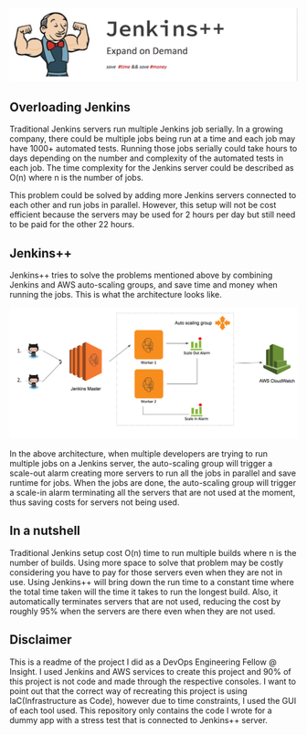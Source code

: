 ![](images/title.png)

## Overloading Jenkins

Traditional Jenkins servers run multiple Jenkins job serially. In a growing company, there could be multiple jobs being run at a time and each job may have 1000+ automated tests. Running those jobs serially could take hours to days depending on the number and complexity of the automated tests in each job. The time complexity for the Jenkins server could be described as O(n) where n is the number of jobs.

This problem could be solved by adding more Jenkins servers connected to each other and run jobs in parallel. However, this setup will not be cost efficient because the servers may be used for 2 hours per day but still need to be paid for the other 22 hours.

## Jenkins++
Jenkins++ tries to solve the problems mentioned above by combining Jenkins and AWS auto-scaling groups, and save time and money when running the jobs. This is what the architecture looks like.

![](images/architecture.png) 

In the above architecture, when multiple developers are trying to run multiple jobs on a Jenkins server, the auto-scaling group will trigger a scale-out alarm creating more servers to run all the jobs in parallel and save runtime for jobs. When the jobs are done, the auto-scaling group will trigger a scale-in alarm terminating all the servers that are not used at the moment, thus saving costs for servers not being used.

## In a nutshell
Traditional Jenkins setup cost O(n) time to run multiple builds where n is the number of builds. Using more space to solve that problem may be costly considering you have to pay for those servers even when they are not in use. Using Jenkins++ will bring down the run time to a constant time where the total time taken will the time it takes to run the longest build. Also, it automatically terminates servers that are not used, reducing the cost by roughly 95% when the servers are there even when they are not used.

## Disclaimer
This is a readme of the project I did as a DevOps Engineering Fellow @ Insight. I used Jenkins and AWS services to create this project and 90% of this project is not code and made through the respective consoles. I want to point out that the correct way of recreating this project is using IaC(Infrastructure as Code), however due to time constraints, I used the GUI of each tool used. This repository only contains the code I wrote for a dummy app with a stress test that is connected to Jenkins++ server.
